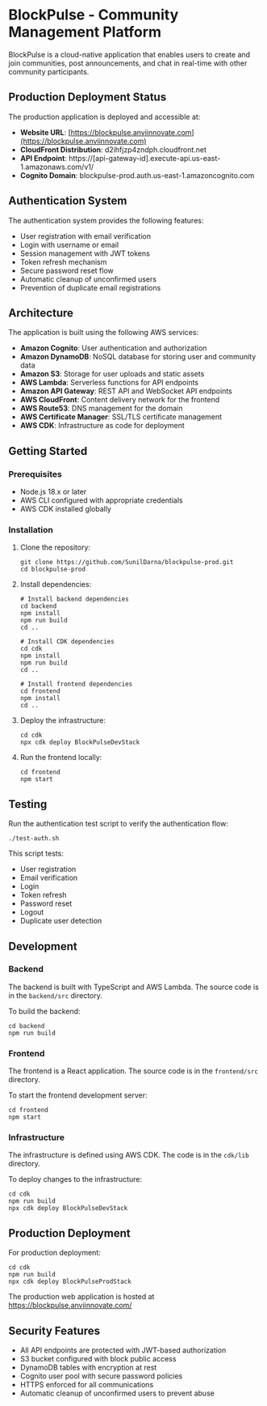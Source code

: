 # BlockPulse - Community Management Platform

BlockPulse is a cloud-native application that enables users to create and join communities, post announcements, and chat in real-time with other community participants.

## Production Deployment Status

The production application is deployed and accessible at:
- **Website URL**: [https://blockpulse.anviinnovate.com](https://blockpulse.anviinnovate.com)
- **CloudFront Distribution**: d2ihfjzp4zndph.cloudfront.net
- **API Endpoint**: https://[api-gateway-id].execute-api.us-east-1.amazonaws.com/v1/
- **Cognito Domain**: blockpulse-prod.auth.us-east-1.amazoncognito.com

## Authentication System

The authentication system provides the following features:

- User registration with email verification
- Login with username or email
- Session management with JWT tokens
- Token refresh mechanism
- Secure password reset flow
- Automatic cleanup of unconfirmed users
- Prevention of duplicate email registrations

## Architecture

The application is built using the following AWS services:

- **Amazon Cognito**: User authentication and authorization
- **Amazon DynamoDB**: NoSQL database for storing user and community data
- **Amazon S3**: Storage for user uploads and static assets
- **AWS Lambda**: Serverless functions for API endpoints
- **Amazon API Gateway**: REST API and WebSocket API endpoints
- **AWS CloudFront**: Content delivery network for the frontend
- **AWS Route53**: DNS management for the domain
- **AWS Certificate Manager**: SSL/TLS certificate management
- **AWS CDK**: Infrastructure as code for deployment

## Getting Started

### Prerequisites

- Node.js 18.x or later
- AWS CLI configured with appropriate credentials
- AWS CDK installed globally

### Installation

1. Clone the repository:
   ```
   git clone https://github.com/SunilDarna/blockpulse-prod.git
   cd blockpulse-prod
   ```

2. Install dependencies:
   ```
   # Install backend dependencies
   cd backend
   npm install
   npm run build
   cd ..

   # Install CDK dependencies
   cd cdk
   npm install
   npm run build
   cd ..

   # Install frontend dependencies
   cd frontend
   npm install
   cd ..
   ```

3. Deploy the infrastructure:
   ```
   cd cdk
   npx cdk deploy BlockPulseDevStack
   ```

4. Run the frontend locally:
   ```
   cd frontend
   npm start
   ```

## Testing

Run the authentication test script to verify the authentication flow:

```
./test-auth.sh
```

This script tests:
- User registration
- Email verification
- Login
- Token refresh
- Password reset
- Logout
- Duplicate user detection

## Development

### Backend

The backend is built with TypeScript and AWS Lambda. The source code is in the `backend/src` directory.

To build the backend:
```
cd backend
npm run build
```

### Frontend

The frontend is a React application. The source code is in the `frontend/src` directory.

To start the frontend development server:
```
cd frontend
npm start
```

### Infrastructure

The infrastructure is defined using AWS CDK. The code is in the `cdk/lib` directory.

To deploy changes to the infrastructure:
```
cd cdk
npm run build
npx cdk deploy BlockPulseDevStack
```

## Production Deployment

For production deployment:

```
cd cdk
npm run build
npx cdk deploy BlockPulseProdStack
```

The production web application is hosted at https://blockpulse.anviinnovate.com/

## Security Features

- All API endpoints are protected with JWT-based authorization
- S3 bucket configured with block public access
- DynamoDB tables with encryption at rest
- Cognito user pool with secure password policies
- HTTPS enforced for all communications
- Automatic cleanup of unconfirmed users to prevent abuse
